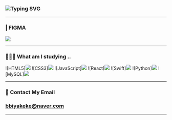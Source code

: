 ### <img src="https://readme-typing-svg.demolab.com/?lines=Welcome+to+my+GitHub!;&font=Fira%20Code&center=true&width=380&height=50&duration=4000&pause=1000&color=%23800080" alt="Typing SVG">

--- 

### | FIGMA 
<a href="https://www.figma.com/files/team/1409782173709529067/all-projects" target="_blank"><img src="https://img.shields.io/badge/figma-F24E1E.svg?style=for-the-badge&logo=figma&logoColor=white"/></a>

---

### 🧑🏻‍💻 What am I studying ..
<div>
![HTML5]<img src="https://img.shields.io/badge/HTML5-E34F26?style=flat-square&logo=html5&logoColor=white"/>
![CSS3]<img src="https://img.shields.io/badge/CSS3-1572B6?style=flat-square&logo=css3&logoColor=white"/>
![JavaScript]<img src="https://img.shields.io/badge/JavaScript-F7DF1E?style=flat-square&logo=javascript&logoColor=black"/>
![React]<img src="https://img.shields.io/badge/React-61DAFB?style=flat-square&logo=React&logoColor=black"/>
![Swift]<img src="https://img.shields.io/badge/Swift-F05138?style=flat-square&logo=Swift&logoColor=white"/>
![Python]<img src="https://img.shields.io/badge/Python-3776AB?style=flat-square&logo=Python&logoColor=white"/>
![MySQL]<img src="https://img.shields.io/badge/MySQL-4479A1?style=flat-square&logo=MySQL&logoColor=white"/>
</div>

---

### 📩 Contact My Email
###  bbiyakeke@naver.com

---
